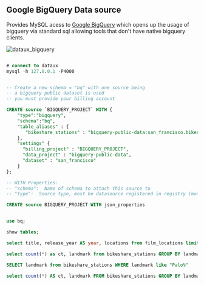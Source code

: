 
Google BigQuery Data source
--------------------------------------

Provides MySQL acess to [Google BigQuery](https://cloud.google.com/bigquery/)
which opens up the usage of bigquery via standard sql allowing tools that don't have native
bigquery clients.


![dataux_bigquery](https://cloud.githubusercontent.com/assets/7269/26564686/1d82180e-4499-11e7-90f5-57ee7f87310a.png)


```sql

# connect to dataux
mysql -h 127.0.0.1 -P4000


-- Create a new schema = "bq" with one source being
-- a bigquery public dataset is used
-- you must provide your billing account

CREATE source `BIGQUERY_PROJECT` WITH {
    "type":"bigquery",
    "schema":"bq",
    "table_aliases" : {
       "bikeshare_stations" : "bigquery-public-data:san_francisco.bikeshare_stations"
    },
    "settings" {
      "billing_project" : "BIGQUERY_PROJECT",
      "data_project" : "bigquery-public-data",
      "dataset" : "san_francisco"
    }
};

-- WITH Properties:
-- "schema":  Name of schema to attach this source to
-- "type":  Source type, most be datasource registered in registry (mongo, bigtable, etc)

CREATE source BIGQUERY_PROJECT WITH json_properties


use bq;

show tables;

select title, release_year AS year, locations from film_locations limit 10;

select count(*) as ct, landmark from bikeshare_stations GROUP BY landmark;

SELECT landmark from bikeshare_stations WHERE landmark like "Palo%"

select count(*) AS ct, landmark FROM bikeshare_stations GROUP BY landmark ORDER BY ct DESC LIMIT 1;


```


